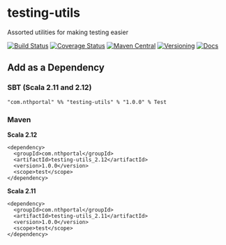 # testing-utils
Assorted utilities for making testing easier

[![Build Status](https://travis-ci.org/NthPortal/testing-utils.svg?branch=master)](https://travis-ci.org/NthPortal/testing-utils)
[![Coverage Status](https://coveralls.io/repos/github/NthPortal/testing-utils/badge.svg?branch=master)](https://coveralls.io/github/NthPortal/testing-utils?branch=master)
[![Maven Central](https://img.shields.io/maven-central/v/com.nthportal/testing-utils_2.12.svg)](https://mvnrepository.com/artifact/com.nthportal/testing-utils_2.12)
[![Versioning](https://img.shields.io/badge/versioning-semver%202.0.0-blue.svg)](http://semver.org/spec/v2.0.0.html)
[![Docs](https://www.javadoc.io/badge/com.nthportal/testing-utils_2.12.svg?color=blue&label=docs)](https://www.javadoc.io/doc/com.nthportal/testing-utils_2.12)

## Add as a Dependency

### SBT (Scala 2.11 and 2.12)
```
"com.nthportal" %% "testing-utils" % "1.0.0" % Test
```

### Maven

**Scala 2.12**

```
<dependency>
  <groupId>com.nthportal</groupId>
  <artifactId>testing-utils_2.12</artifactId>
  <version>1.0.0</version>
  <scope>test</scope>
</dependency>
```

**Scala 2.11**

```
<dependency>
  <groupId>com.nthportal</groupId>
  <artifactId>testing-utils_2.11</artifactId>
  <version>1.0.0</version>
  <scope>test</scope>
</dependency>
```
